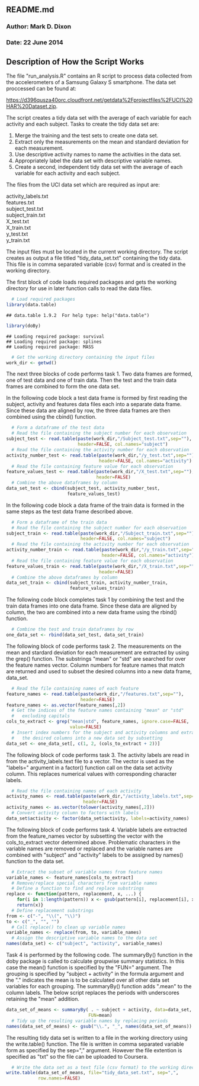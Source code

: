 ## README.md
### Author: Mark D. Dixon
### Date: 22 June 2014

## Description of How the Script Works

The file "run_analysis.R" contains an R script to process data collected from the accelerometers of a Samsung Galaxy S smartphone.  The data set proccessed can be found at:

https://d396qusza40orc.cloudfront.net/getdata%2Fprojectfiles%2FUCI%20HAR%20Dataset.zip.

The script creates a tidy data set with the average of each variable for each activity and each subject. Tasks to create the tidy data set are:

1. Merge the training and the test sets to create one data set.
2. Extract only the measurements on the mean and standard deviation for each measurement.
3. Use descriptive activity names to name the activities in the data set.
4. Appropriately label the data set with descriptive variable names.
5. Create a second, independent tidy data set with the average of each variable for each activity and each subject.
 
The files from the UCI data set which are required as input are:

activity_labels.txt  
features.txt  
subject_test.txt  
subject_train.txt  
X_test.txt  
X_train.txt  
y_test.txt  
y_train.txt   

The input files must be located in the current working directory. The script creates as output a file titled "tidy_data_set.txt" containing the tidy data. This file is in comma separated variable (csv) format and is created in the working directory.

The first block of code loads required packages and gets the working directory for use in later function calls to read the data files.


```r
  # Load required packages
library(data.table)
```

```
## data.table 1.9.2  For help type: help("data.table")
```

```r
library(doBy)
```

```
## Loading required package: survival
## Loading required package: splines
## Loading required package: MASS
```

```r
  # Get the working directory containing the input files
work_dir <- getwd()
```

The next three blocks of code performs task 1.  Two data frames are formed, one of test data and one of train data.  Then the test and the train data frames are combined to form the one data set.

In the following code block a test data frame is formed by first reading the subject, activity and features data files each into a separate data frame.  Since these data are aligned by row, the three data frames are then combined using the cbind() function.


```r
  # Form a dataframe of the test data
  # Read the file containing the subject number for each observation
subject_test <- read.table(paste(work_dir,"/Subject_test.txt",sep=""),
                           header=FALSE, col.names="subject")
  # Read the file containing the activity number for each observation 
activity_number_test <- read.table(paste(work_dir,"/y_test.txt",sep=""),
                                   header=FALSE, col.names="activity")
  # Read the file containing feature value for each observation
feature_values_test <- read.table(paste(work_dir,"/X_test.txt",sep=""),
                                  header=FALSE)
  # Combine the above dataframes by column
data_set_test <- cbind(subject_test, activity_number_test, 
                       feature_values_test)
```

In the following code block a data frame of the train data is formed in the same steps as the test data frame described above.


```r
  # Form a dataframe of the train data
  # Read the file containing the subject number for each observation
subject_train <- read.table(paste(work_dir,"/Subject_train.txt",sep=""),
                            header=FALSE, col.names="subject")
  # Read the file containing the activity number for each observation 
activity_number_train <- read.table(paste(work_dir,"/y_train.txt",sep=""),
                                    header=FALSE, col.names="activity")
  # Read the file containing feature value for each observation
feature_values_train <- read.table(paste(work_dir,"/X_train.txt",sep=""),
                                   header=FALSE)
  # Combine the above dataframes by column
data_set_train <- cbind(subject_train, activity_number_train, 
                        feature_values_train)
```

The following code block completes task 1 by combining the test and the train data frames into one data frame.  Since these data are aligned by column, the two are combined into a new data frame using the rbind() function.


```r
  # Combine the test and train dataframes by row
one_data_set <- rbind(data_set_test, data_set_train)
```

The following block of code performs task 2.  The measurements on the mean and stardard deviation for each measurement are extracted by using the grep() function.  The substrings "mean" or "std" are searched for over the feature names vector.  Column numbers for feature names that match are returned and used to subset the desired columns into a new data frame, data_set.


```r
  # Read the file containing names of each feature
feature_names <- read.table(paste(work_dir,"/features.txt",sep=""), 
                            header=FALSE)
feature_names <- as.vector(feature_names[,2])
  # Get the indices of the feature names containing "mean" or "std"
  #   excluding capitals
cols_to_extract <- grep("mean|std", feature_names, ignore.case=FALSE, 
                        value=FALSE)
  # Insert index numbers for the subject and activity columns and extract
  #   the desired columns into a new data set by subsetting
data_set <- one_data_set[, c(1, 2, (cols_to_extract + 2))]
```

The following block of code performs task 3.  The activity labels are read in from the activity_labels.text file to a vector.  The vector is used as the "labels=" argument in a factor() function call on the data set activity column.  This replaces numerical values with corresponding character labels. 


```r
  # Read the file containing names of each activity
activity_names <- read.table(paste(work_dir,"/activity_labels.txt",sep=""), 
                             header=FALSE)
activity_names <- as.vector(tolower(activity_names[,2]))
  # Convert activity column to factors with labels
data_set$activity <- factor(data_set$activity, labels=activity_names)
```

The following block of code performs task 4. Variable labels are extracted from the feature_names vector by subsetting the vector with the cols_to_extract vector determined above.  Problematic characters in the variable names are removed or replaced and the variable names are combined with "subject" and "activity" labels to be assigned by names() function to the data set.


```r
  # Extract the subset of variable names from feature names
variable_names <- feature_names[cols_to_extract]
  # Remove/replace special characters from variable names
  # Define a function to find and replace substrings 
replace <- function(pattern, replacement, x, ...) {
    for(i in 1:length(pattern)) x <- gsub(pattern[i], replacement[i], x, ...)
    return(x)}
  # Define replacement substrings
from <- c("-", "\\(", "\\)")
to <- c("_", "", "")
  # Call replace() to clean up variable names
variable_names <- replace(from, to, variable_names)
  # Assign the descriptive variable names to the data set
names(data_set) <- c("subject", "activity", variable_names)
```

Task 4 is performed by the following code.  The summaryBy() function in the doby package is called to calculate groupwise summary statistics.  In this case the mean() function is specified by the "FUN=" argument. The grouping is specified by "subject + activity" in the formula argument and the "." indicates the mean is to be calculated over all other data set variables for each grouping.  The summaryBy() function adds ".mean" to the column labels.  The below script replaces the periods with underscores retaining the "mean" addition. 


```r
data_set_of_means <- summaryBy( . ~ subject + activity, data=data_set, 
                               FUN=mean)
  # Tidy up the resulting variable names by replacing periods
names(data_set_of_means) <- gsub("\\.", "_", names(data_set_of_means))
```

The resulting tidy data set is written to a file in the working directory using the write.table() function.  The file is written in comma separated variable form as specified by the sep="," argument.  However the file extention is specified as "txt" so the file can be uploaded to Coursera.


```r
  # Write the data set as a text file (csv format) to the working directory 
write.table(data_set_of_means, file="tidy_data_set.txt", sep=",", 
            row.names=FALSE)
```
